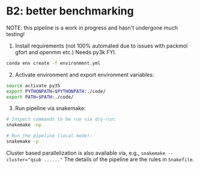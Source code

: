# B2: better benchmarking

NOTE: this pipeline is a work in progress and hasn't undergone much testing!

1.  Install requirements (not 100% automated due to issues with packmol gfort and openmm etc.)  Needs py3k FYI.

```bash
conda env create -f environment.yml
```

2.  Activate environment and export environment variables:

```bash
source activate py35
export PYTHONPATH=$PYTHONPATH:./code/
export PATH=$PATH:./code/
```


3.  Run pipeline via snakemake:

```bash
# Inspect commands to be run via dry-run:
snakemake -np

# Run the pipeline (local mode):
snakemake -p
```

Cluster based parallelization is also available via, e.g., `snakemake --cluster="qsub ......"`
The details of the pipeline are the rules in `Snakefile`.
